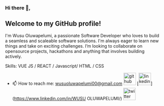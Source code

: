 ### Hi there 👋, 
## Welcome to my GitHub profile!
I'm Wusu Oluwapelumi, a passionate Software Developer who loves to build a seamless and scaleable software solutions. I'm always eager to learn new things and take on exciting challenges. I’m looking to collaborate on opensource projects, hackathons and anything that involves building actively.

Skills: VUE JS / REACT / Javascript/ HTML / CSS
- 📫 How to reach me: wusuoluwapelumi00@gmail.com
[<img src='https://cdn.jsdelivr.net/npm/simple-icons@3.0.1/icons/github.svg' alt='github' height='40'>](https://github.com/Lummieboy)  [<img src='https://cdn.jsdelivr.net/npm/simple-icons@3.0.1/icons/linkedin.svg' alt='linkedin' height='40'>](https://www.linkedin.com/in/WUSU OLUWAPELUMI/)  [<img src='https://cdn.jsdelivr.net/npm/simple-icons@3.0.1/icons/twitter.svg' alt='twitter' height='40'>](https://twitter.com/lummieboy)  

